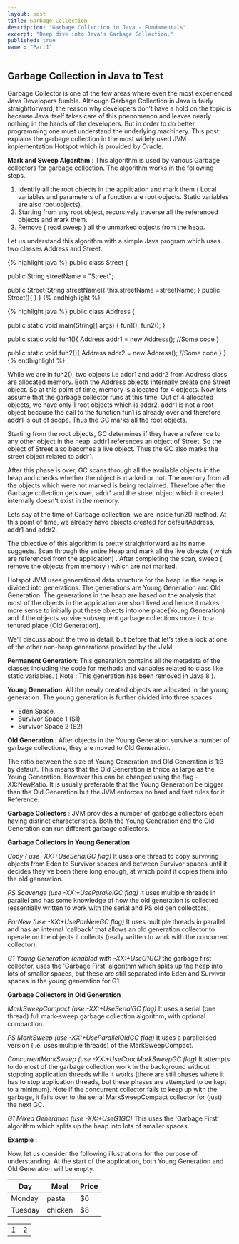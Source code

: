 ```yaml
---
layout: post
title: Garbage Collection
description: "Garbage Collection in Java - Fundamentals"
excerpt: "Deep dive into Java's Garbage Collection."
published: true
name : "Part1"
---
```





## Garbage Collection in Java to Test

Garbage Collector is one of the few areas where even the most experienced Java Developers fumble. Although Garbage Collection in Java is fairly straightforward, the reason why developers don’t have a hold on the topic is because Java itself takes care of this phenomenon and leaves nearly nothing in the hands of the developers. But in order to do better programming one must understand the underlying machinery. This post explains the garbage collection in the most widely used JVM implementation Hotspot which is  provided by Oracle. 

**Mark and Sweep Algorithm** : This algorithm is used by various Garbage collectors for garbage collection. The algorithm works in the following steps.
1. Identify all the root objects in the application and mark them ( Local variables and parameters of a function are root objects. Static variables are also root objects).
2. Starting from any root object, recursively traverse all the referenced objects and mark them.
3. Remove ( read sweep ) all the unmarked objects from the heap.

Let us understand this algorithm with a simple Java program which uses two classes Address and Street.

{% highlight java %}
public class Street {

  public String streetName = "Street";
  
  public Street(String streetName){
    this.streetName =streetName;
  }
  public Street(){ 
  }
}
{% endhighlight %}

{% highlight java %}
public class Address {

  public static void main(String[] args) {
    fun1();
    fun2();
  }

  public static void fun1(){
    Address addr1 = new Address();
    //Some code
  }

  public static void fun2(){
  	Address addr2 = new Address();
    //Some code
  }
}
{% endhighlight %}

While we are in fun2(), two objects i.e addr1 and addr2 from Address class are allocated memory. Both the Address objects internally create one Street object. So at this point of time, memory is allocated for 4 objects. Now lets assume that the garbage collector runs at this time. Out of 4 allocated objects, we have only 1 root objects which is addr2. addr1 is not a root object because the call to the function fun1 is already over and therefore addr1 is out of scope. Thus the GC marks all the root objects. 

Starting from the root objects, GC determines if they have a reference to any other object in the heap. addr1 references an object of Street. So the object of Street also becomes a live object. Thus the GC also marks the street object related to addr1.

After this phase is over, GC scans through all the available objects in the heap and checks whether the object is marked or not. The memory from all the objects which were not marked is being reclaimed. Therefore after the Garbage collection gets over, addr1 and the street object which it created internally doesn't exist in the memory. 

Lets say at the time of Garbage collection, we are inside fun2() method. At this point of time, we already have objects created for defaultAddress, addr1 and addr2. 

The objective of this algorithm is pretty straightforward as its name suggests. Scan through the entire Heap and mark all the live objects ( which are referenced from the application) . After completing the scan, sweep ( remove the objects from memory ) which are not marked.

Hotspot JVM uses generational data structure for the heap i.e the heap is divided into  generations. The generations are Young Generation and Old Generation. The generations in the heap are based on the analysis that most of the objects in the application are short lived and hence it makes more sense to initially put these objects into one place(Young Generation) and if the objects survive subsequent garbage collections move it to a tenured place (Old Generation).

We’ll discuss about the two in detail, but before that let’s take a look at one of the other non-heap generations provided by the JVM. 
 
**Permanent Generation**:  This generation contains all the metadata of the classes including the code for methods and variables related to class like static variables. ( Note : This generation has been removed in Java 8 ).

**Young Generation**: All the newly created objects are allocated in the young generation.
The young generation is further divided into three spaces.
- Eden Space.
- Survivor Space 1 (S1)
- Survivor Space 2 (S2)

**Old Generation** : After objects in the Young Generation survive a number of garbage collections, they are moved to Old Generation. 

 The ratio between the size of  Young Generation and Old Generation is 1:3 by default. This means that the Old Generation is thrice as large as the Young Generation. However this can be changed using the flag -XX:NewRatio. It is usually preferable that the Young Generation be bigger than the Old Generation but the JVM enforces no hard and fast rules for it. Reference.

**Garbage Collectors** : JVM provides a number of garbage collectors each having  distinct characteristics. Both the Young Generation and the Old Generation can run different garbage collectors.

**Garbage Collectors in Young Generation** 

_Copy ( use -XX:+UseSerialGC flag)_
It uses one thread to copy surviving objects from Eden to Survivor spaces and between Survivor spaces until it decides they've been there long enough, at which point it copies them into the old generation.

_PS Scavenge (use -XX:+UseParallelGC flag)_ 
It uses multiple threads in parallel and has some knowledge of how the old generation is collected (essentially written to work with the serial and PS old gen collectors).

_ParNew (use -XX:+UseParNewGC flag)_ 
It uses multiple threads in parallel and has an internal 'callback' that allows an old generation collector to operate on the objects it collects (really written to work with the concurrent collector).

_G1 Young Generation (enabled with -XX:+UseG1GC)_ 
the garbage first collector, uses the 'Garbage First' algorithm which splits up the heap into lots of smaller spaces, but these are still separated into Eden and Survivor spaces in the young generation for G1

**Garbage Collectors in Old Generation** 

_MarkSweepCompact (use -XX:+UseSerialGC flag)_ 
It uses a serial (one thread) full mark-sweep garbage collection algorithm, with optional compaction.

_PS MarkSweep (use -XX:+UseParallelOldGC flag)_ 
It uses a  parallelised version (i.e. uses multiple threads) of the MarkSweepCompact.

_ConcurrentMarkSweep (use -XX:+UseConcMarkSweepGC flag)_ 
It attempts to do most of the garbage collection work in the background without stopping application threads while it works (there are still phases where it has to stop application threads, but these phases are attempted to be kept to a minimum). Note if the concurrent collector fails to keep up with the garbage, it fails over to the serial MarkSweepCompact collector for (just) the next GC.

_G1 Mixed Generation (use -XX:+UseG1GC)_ 
This uses the 'Garbage First' algorithm which splits up the heap into lots of smaller spaces.

**Example :** 

Now, let us consider the following illustrations for the purpose of understanding. At the start of the application, both Young Generation and Old Generation will be empty.

| Day     | Meal    | Price |
| --------|---------|-------|
| Monday  | pasta   | $6    |
| Tuesday | chicken | $8    |


<table>
<tr>
<td>1</td>
<td>2</td>
</tr>
</table>
